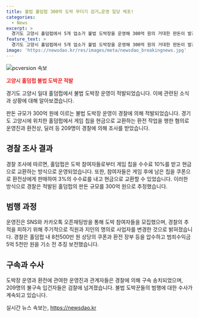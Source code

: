 ```yaml
---
title: 불법 홀덤펍 300억 도박 무더기 검거…운영 일당 체포!
categories:
  - News
excerpt: >
  경기도 고양시 홀덤펍에서 5개 업소가 불법 도박장을 운영해 300억 원의 거대한 판돈이 발견됐습니다. 경찰은 업주인 50대 A씨 등 2명을 구속 송치하고, 209명을 검찰에 넘겼습니다. A씨 등은 돈을 받고 게임 칩을 환전해주는 방식으로 불법 도박장을 운영했으며, SNS와 오픈채팅방을 통해 도박 참여자를 모집했습니다. 경찰은 거액의 판돈과 범죄수익금을 추징 보전했습니다.
feature_text: >
  경기도 고양시 홀덤펍에서 5개 업소가 불법 도박장을 운영해 300억 원의 거대한 판돈이 발견됐습니다. 경찰은 업주인 50대 A씨 등 2명을 구속 송치하고, 209명을 검찰에 넘겼습니다. A씨 등은 돈을 받고 게임 칩을 환전해주는 방식으로 불법 도박장을 운영했으며, SNS와 오픈채팅방을 통해 도박 참여자를 모집했습니다. 경찰은 거액의 판돈과 범죄수익금을 추징 보전했습니다.
image: 'https://newsdao.kr/res/images/meta/newsdao_breakingnews.jpg'
---
```


<p><img src="https://newsdao.kr/res/images/meta/newsdao_breakingnews.jpg" alt="pcversion 속보" /></p>

<p><b><span style="color: #ee2323;">고양시 홀덤펍 불법 도박꾼 적발</span></b></p>

<p>경기도 고양시 일대 홀덤펍에서 불법 도박장 운영이 적발되었습니다. 이에 관련된 소식과 상황에 대해 알아보겠습니다.</p>

<p data-ke-size="size16">판돈 규모가 300억 원에 이르는 불법 도박장 운영이 경찰에 의해 적발되었습니다. 경기도 고양시에 위치한 홀덤펍에서 게임 칩을 현금으로 교환하는 환전 작업을 행한 혐의로 운영진과 환전상, 딜러 등 209명이 경찰에 의해 조사를 받았습니다.</p>

<h2 data-ke-size="size26">경찰 조사 결과</h2>

<p data-ke-size="size16">경찰 조사에 따르면, 홀덤펍은 도박 참여자들로부터 게임 칩을 수수료 10%를 받고 현금으로 교환하는 방식으로 운영되었습니다. 또한, 참여자들은 게임 후에 남은 칩을 쿠폰으로 환전상에게 판매하여 3%의 수수료를 내고 현금으로 교환할 수 있었습니다. 이러한 방식으로 경찰은 적발된 홀덤펍의 판돈 규모를 300억 원으로 추정했습니다.</p>

<h2 data-ke-size="size26">범행 과정</h2>

<p data-ke-size="size16">운영진은 SNS와 카카오톡 오픈채팅방을 통해 도박 참여자들을 모집했으며, 경찰의 추적을 피하기 위해 주기적으로 직원과 지인의 명의로 사업자를 변경한 것으로 밝혀졌습니다. 경찰은 홀덤펍 내 8천500만 원 상당의 쿠폰과 환전 장부 등을 압수하고 범죄수익금 5억 5천만 원을 기소 전 추징 보전했습니다.</p>

<h2 data-ke-size="size26">구속과 수사</h2>

<p data-ke-size="size16">도박장 운영과 환전에 관여한 운영진과 관계자들은 경찰에 의해 구속 송치되었으며, 209명의 불구속 입건자들은 검찰에 넘겨졌습니다. 불법 도박꾼들의 범행에 대한 수사가 계속되고 있습니다.</p>
실시간 뉴스 속보는, <a href="https://newsdao.kr" rel="dofollow">https://newsdao.kr</a>


